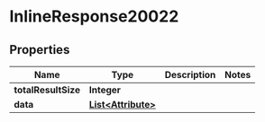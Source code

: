 

# InlineResponse20022

## Properties

Name | Type | Description | Notes
------------ | ------------- | ------------- | -------------
**totalResultSize** | **Integer** |  | 
**data** | [**List&lt;Attribute&gt;**](Attribute.md) |  | 



